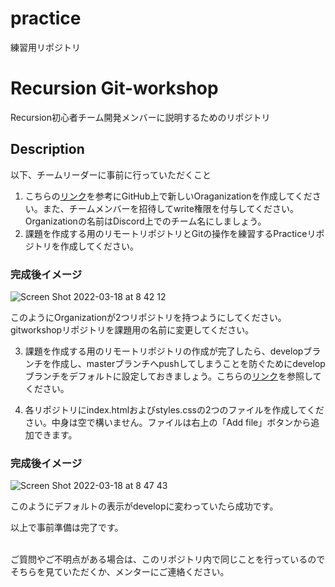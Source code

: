 
# practice
練習用リポジトリ

# Recursion Git-workshop
Recursion初心者チーム開発メンバーに説明するためのリポジトリ

## Description

以下、チームリーダーに事前に行っていただくこと

1. こちらの[リンク](https://docs.github.com/ja/organizations/collaborating-with-groups-in-organizations/creating-a-new-organization-from-scratch)を参考にGitHub上で新しいOraganizationを作成してください。また、チームメンバーを招待してwrite権限を付与してください。Organizationの名前はDiscord上でのチーム名にしましょう。
2. 課題を作成する用のリモートリポジトリとGitの操作を練習するPracticeリポジトリを作成してください。

### 完成後イメージ
![Screen Shot 2022-03-18 at 8 42 12](https://user-images.githubusercontent.com/66197642/159035170-a125c64c-ed34-480a-9467-fc4150a3ff1c.png)

このようにOrganizationが2つリポジトリを持つようにしてください。
gitworkshopリポジトリを課題用の名前に変更してください。<br>


3. 課題を作成する用のリモートリポジトリの作成が完了したら、developブランチを作成し、masterブランチへpushしてしまうことを防ぐためにdevelopブランチをデフォルトに設定しておきましょう。こちらの[リンク](https://docs.github.com/ja/repositories/configuring-branches-and-merges-in-your-repository/managing-branches-in-your-repository/changing-the-default-branch)を参照してください。

4. 各リポジトリにindex.htmlおよびstyles.cssの2つのファイルを作成してください。中身は空で構いません。ファイルは右上の「Add file」ボタンから追加できます。

### 完成後イメージ

![Screen Shot 2022-03-18 at 8 47 43](https://user-images.githubusercontent.com/66197642/159036205-b293a02c-6f7f-48ae-a3d1-b2e8b92e5a51.png)

このようにデフォルトの表示がdevelopに変わっていたら成功です。<br>

以上で事前準備は完了です。<br><br>

ご質問やご不明点がある場合は、このリポジトリ内で同じことを行っているのでそちらを見ていただくか、メンターにご連絡ください。<br>
